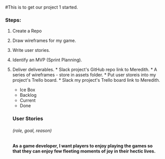 #This is to get our project 1 started.
### Steps:
  1. Create a Repo
  2. Draw wireframes for my game.
  3. Write user stories.
  4. Identify an MVP (Sprint Planning).
  5. Deliver deliverables.
    * Slack project's GitHub repo link to Meredith.
    * A series of wireframes - store in assets folder.
    * Put user storeis into my project's Trello board.
    * Slack my project's Trello board link to Meredith.
      + Ice Box
      + Backlog
      + Current
      + Done

      ### User Stories
      ###### (role, goal, reason)

      #### As a game developer, I want players to enjoy playing the games so that they can enjoy few fleeting moments of joy in their hectic lives.
